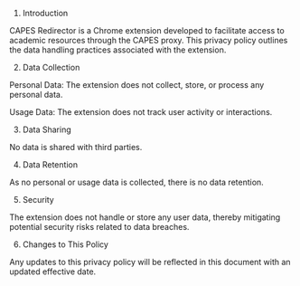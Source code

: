 1. Introduction

CAPES Redirector is a Chrome extension developed to facilitate access to academic resources through the CAPES proxy. This privacy policy outlines the data handling practices associated with the extension.

2. Data Collection

Personal Data: The extension does not collect, store, or process any personal data.

Usage Data: The extension does not track user activity or interactions.

3. Data Sharing

No data is shared with third parties.

4. Data Retention

As no personal or usage data is collected, there is no data retention.

5. Security

The extension does not handle or store any user data, thereby mitigating potential security risks related to data breaches.

6. Changes to This Policy

Any updates to this privacy policy will be reflected in this document with an updated effective date.
